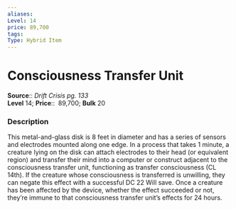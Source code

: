 ```yaml
---
aliases: 
Level: 14  
price: 89,700
tags: 
Type: Hybrid Item
---
```


# Consciousness Transfer Unit

**Source**:: _Drift Crisis pg. 133_  
**Level** 14;
**Price**::  89,700; **Bulk** 20

### Description

This metal-and-glass disk is 8 feet in diameter and has a series of sensors and electrodes mounted along one edge. In a process that takes 1 minute, a creature lying on the disk can attach electrodes to their head (or equivalent region) and transfer their mind into a computer or construct adjacent to the consciousness transfer unit, functioning as transfer consciousness (CL 14th). If the creature whose consciousness is transferred is unwilling, they can negate this effect with a successful DC 22 Will save. Once a creature has been affected by the device, whether the effect succeeded or not, they’re immune to that consciousness transfer unit’s effects for 24 hours.
